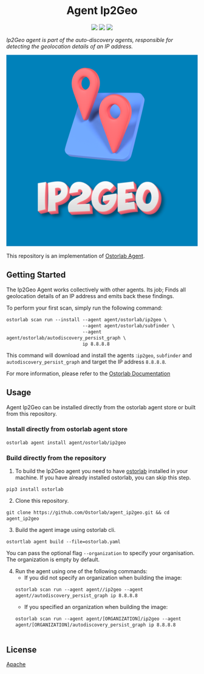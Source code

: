 <h1 align="center">Agent Ip2Geo</h1>

<p align="center">
<img src="https://img.shields.io/badge/License-Apache_2.0-brightgreen.svg">
<img src="https://img.shields.io/github/languages/top/ostorlab/agent_tsunami">
<img src="https://img.shields.io/badge/PRs-welcome-brightgreen.svg">
</p>

_Ip2Geo agent is part of the auto-discovery agents, responsible for detecting the geolocation details of an IP address._

<p align="center">
<img src="https://github.com/Ostorlab/agent_ip2geo/blob/main/images/logo.png" alt="agent-ip2geo" />
</p>

This repository is an implementation of [Ostorlab Agent](https://pypi.org/project/ostorlab/). 

## Getting Started
The Ip2Geo Agent works collectively with other agents. Its job; Finds all geolocation details of an IP address and emits back these findings.

To perform your first scan, simply run the following command:

```shell
ostorlab scan run --install --agent agent/ostorlab/ip2geo \
							--agent agent/ostorlab/subfinder \
							--agent agent/ostorlab/autodiscovery_persist_graph \
							ip 8.8.8.8
```

This command will download and install the agents :`ip2geo`, `subfinder` and `autodiscovery_persist_graph` and target the IP address `8.8.8.8`.

For more information, please refer to the [Ostorlab Documentation](https://github.com/Ostorlab/ostorlab/blob/main/README.md)


## Usage

Agent Ip2Geo can be installed directly from the ostorlab agent store or built from this repository.

 ### Install directly from ostorlab agent store

 ```shell
 ostorlab agent install agent/ostorlab/ip2geo
 ```

### Build directly from the repository

 1. To build the Ip2Geo agent you need to have [ostorlab](https://pypi.org/project/ostorlab/) installed in your machine. If you have already installed ostorlab, you can skip this step.

```shell
pip3 install ostorlab
```

 2. Clone this repository.

```shell
git clone https://github.com/Ostorlab/agent_ip2geo.git && cd agent_ip2geo
```

 3. Build the agent image using ostorlab cli.

 ```shell
 ostortlab agent build --file=ostorlab.yaml
 ```
 You can pass the optional flag `--organization` to specify your organisation. The organization is empty by default.

 4. Run the agent using one of the following commands:
	 * If you did not specify an organization when building the image:
	  ```shell
	  ostorlab scan run --agent agent//ip2geo --agent agent//autodiscovery_persist_graph ip 8.8.8.8
	  ```
	 * If you specified an organization when building the image:
	  ```shell
	  ostorlab scan run --agent agent/[ORGANIZATION]/ip2geo --agent agent/[ORGANIZATION]/autodiscovery_persist_graph ip 8.8.8.8


## License
[Apache](./LICENSE)

